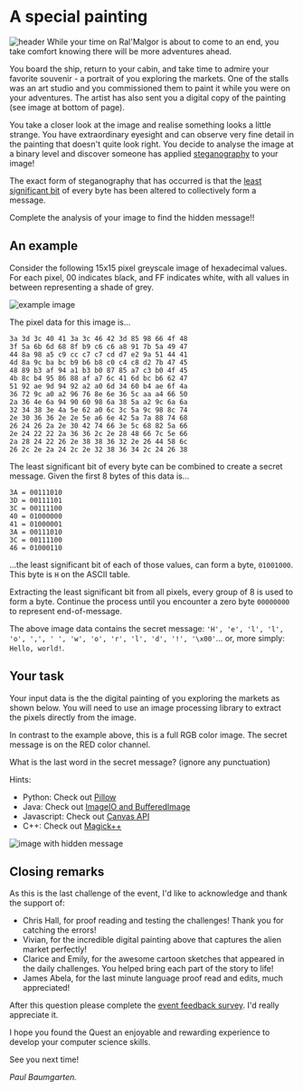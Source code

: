 # A special painting
![header](https://codingquest.io/may2022/a-strange-photo-web.jpg)
While your time on Ral'Malgor is about to come to an end, you take comfort knowing there will be more adventures ahead.

You board the ship, return to your cabin, and take time to admire your favorite souvenir - a portrait of you exploring the markets. One of the stalls was an art studio and you commissioned them to paint it while you were on your adventures. The artist has also sent you a digital copy of the painting (see image at bottom of page).

You take a closer look at the image and realise something looks a little strange. You have extraordinary eyesight and can observe very fine detail in the painting that doesn't quite look right. You decide to analyse the image at a binary level and discover someone has applied [steganography](https://en.wikipedia.org/wiki/Steganography) to your image!

The exact form of steganography that has occurred is that the [least significant bit](https://en.wikipedia.org/wiki/Bit_numbering#Least_significant_bit_in_digital_steganography) of every byte has been altered to collectively form a message.

Complete the analysis of your image to find the hidden message!!
## An example
Consider the following 15x15 pixel greyscale image of hexadecimal values. For each pixel, 00 indicates black, and FF indicates white, with all values in between representing a shade of grey.

![example image](https://codingquest.io/may2022/010-example-7426324724.png)

The pixel data for this image is...
```
3a 3d 3c 40 41 3a 3c 46 42 3d 85 98 66 4f 48 
3f 5a 6b 6d 68 8f b9 c6 c6 a8 91 7b 5a 49 47 
44 8a 98 a5 c9 cc c7 c7 cd d7 e2 9a 51 44 41 
4d 8a 9c ba bc b9 b6 b8 c0 c4 c8 d2 7b 47 45 
48 89 b3 af 94 a1 b3 b0 87 85 a7 c3 b0 4f 45 
4b 8c b4 95 86 88 af a7 6c 41 6d bc b6 62 47 
51 92 ae 9d 94 92 a2 a0 6d 34 60 b4 ae 6f 4a 
36 72 9c a0 a2 96 76 8e 6e 36 5c aa a4 66 50 
2a 36 4e 6a 94 90 60 98 6a 38 5a a2 9c 6a 6a 
32 34 38 3e 4a 5e 62 a0 6c 3c 5a 9c 98 8c 74 
2e 30 36 36 2e 2e 5e a6 6e 42 5a 7a 88 74 68 
26 24 26 2a 2e 30 42 74 66 3e 5c 68 82 5a 66 
2e 24 22 22 2a 36 36 2c 2e 28 48 66 7c 5e 66 
2a 28 24 22 26 2e 38 38 36 32 2e 26 44 58 6c 
26 2c 2e 2a 24 2c 2e 32 38 36 34 2c 24 26 38 
```
The least significant bit of every byte can be combined to create a secret message. Given the first 8 bytes of this data is...
```
3A = 00111010
3D = 00111101
3C = 00111100
40 = 01000000
41 = 01000001
3A = 00111010
3C = 00111100
46 = 01000110
```
...the least significant bit of each of those values, can form a byte, `01001000`. This byte is `H` on the ASCII table.

Extracting the least significant bit from all pixels, every group of 8 is used to form a byte. Continue the process until you encounter a zero byte `00000000` to represent end-of-message.

The above image data contains the secret message: `'H', 'e', 'l', 'l', 'o', ',', ' ', 'w', 'o', 'r', 'l', 'd', '!', '\x00'`... or, more simply: `Hello, world!`.
## Your task
Your input data is the the digital painting of you exploring the markets as shown below. You will need to use an image processing library to extract the pixels directly from the image.

In contrast to the example above, this is a full RGB color image. The secret message is on the RED color channel.

What is the last word in the secret message? (ignore any punctuation)

Hints:

- Python: Check out [Pillow](https://pillow.readthedocs.io/en/stable/)
- Java: Check out [ImageIO and BufferedImage](https://docs.oracle.com/javase/tutorial/2d/images/index.html)
- Javascript: Check out [Canvas API](https://developer.mozilla.org/en-US/docs/Web/API/Canvas_API)
- C++: Check out [Magick++](http://www.imagemagick.org/Magick++/)

![image with hidden message](https://codingquest.io/may2022/010-inputdata-327485957345.png)
## Closing remarks
As this is the last challenge of the event, I'd like to acknowledge and thank the support of:

- Chris Hall, for proof reading and testing the challenges! Thank you for catching the errors!
- Vivian, for the incredible digital painting above that captures the alien market perfectly!
- Clarice and Emily, for the awesome cartoon sketches that appeared in the daily challenges. You helped bring each part of the story to life!
- James Abela, for the last minute language proof read and edits, much appreciated!

After this question please complete the [event feedback survey](https://docs.google.com/forms/d/e/1FAIpQLScCOXG8jv_h0a24pFZ_XZ0QrI0UEfAwoFjHOHzV4nYvHWMgqQ/viewform). I'd really appreciate it.

I hope you found the Quest an enjoyable and rewarding experience to develop your computer science skills.

See you next time!

_Paul Baumgarten._

